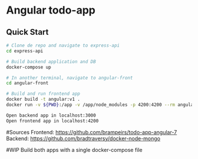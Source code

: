 # Angular todo-app

## Quick Start

```bash
# Clone de repo and navigate to express-api
cd express-api

# Build backend application and DB
docker-compose up

# In another terminal, navigate to angular-front
cd angular-front

# Build and run frontend app
docker build -t angular:v1 .
docker run -v ${PWD}:/app -v /app/node_modules -p 4200:4200 --rm angular:v1

Open backend app in localhost:3000
Open frontend app in localhost:4200
```

#Sources
Frontend: https://github.com/brampeirs/todo-app-angular-7
Backend: https://github.com/bradtraversy/docker-node-mongo

#WIP
Build both apps with a single docker-compose file
